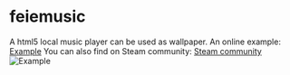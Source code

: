 # feiemusic
A html5 local music player can be used as wallpaper.
An online example: [Example](https://kenc.top/music)
You can also find on Steam community: [Steam community]()
![Example](https://user-images.githubusercontent.com/89433346/153753965-5416a333-de5a-46b5-848c-f422abdd06e5.png)
